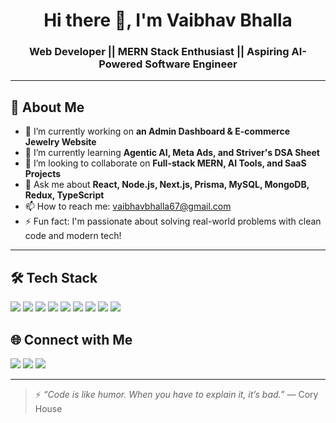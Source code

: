 <h1 align="center">Hi there 👋, I'm Vaibhav Bhalla</h1>
<h3 align="center">Web Developer || MERN Stack Enthusiast || Aspiring AI-Powered Software Engineer</h3>

---

## 🚀 About Me

- 🔭 I’m currently working on **an Admin Dashboard & E-commerce Jewelry Website**
- 🌱 I’m currently learning **Agentic AI, Meta Ads, and Striver's DSA Sheet**
- 👯 I’m looking to collaborate on **Full-stack MERN, AI Tools, and SaaS Projects**
- 💬 Ask me about **React, Node.js, Next.js, Prisma, MySQL, MongoDB, Redux, TypeScript**
- 📫 How to reach me: [vaibhavbhalla67@gmail.com](mailto:vaibhavbhalla67@gmail.com)
- ⚡ Fun fact: I'm passionate about solving real-world problems with clean code and modern tech!

---

## 🛠️ Tech Stack

<p>
  <img src="https://img.shields.io/badge/React-%2361DAFB.svg?style=for-the-badge&logo=react&logoColor=black"/>
  <img src="https://img.shields.io/badge/Node.js-%2343853D.svg?style=for-the-badge&logo=node.js&logoColor=white"/>
  <img src="https://img.shields.io/badge/Next.js-000000?style=for-the-badge&logo=nextdotjs&logoColor=white"/>
  <img src="https://img.shields.io/badge/TypeScript-%23007ACC.svg?style=for-the-badge&logo=typescript&logoColor=white"/>
  <img src="https://img.shields.io/badge/Redux-%23593d88.svg?style=for-the-badge&logo=redux&logoColor=white"/>
  <img src="https://img.shields.io/badge/Prisma-3982CE?style=for-the-badge&logo=prisma&logoColor=white"/>
  <img src="https://img.shields.io/badge/MySQL-%2300f.svg?style=for-the-badge&logo=mysql&logoColor=white"/>
  <img src="https://img.shields.io/badge/MongoDB-%2347A248.svg?style=for-the-badge&logo=mongodb&logoColor=white"/>
  <img src="https://img.shields.io/badge/TailwindCSS-%2306B6D4.svg?style=for-the-badge&logo=tailwindcss&logoColor=white"/>
</p>


## 🌐 Connect with Me

<p>
  <a href="[https://linkedin.com/in/vaibhavbhalla](https://www.linkedin.com/in/vaibhav-bhalla-31532824a/)](https://www.linkedin.com/in/vaibhav-bhalla-31532824a/)](https://www.linkedin.com/in/vaibhav-bhalla-31532824a/)" target="_blank"><img src="https://img.shields.io/badge/LinkedIn-%230077B5.svg?style=for-the-badge&logo=linkedin&logoColor=white"/></a>
  <a href="mailto:vaibhavbhalla67@gmail.com"><img src="https://img.shields.io/badge/Gmail-D14836?style=for-the-badge&logo=gmail&logoColor=white"/></a>
  <a href="https://twitter.com/yourhandle"><img src="https://img.shields.io/badge/Twitter-%231DA1F2.svg?style=for-the-badge&logo=twitter&logoColor=white"/></a>
</p>

---

> ⚡ *“Code is like humor. When you have to explain it, it’s bad.”* — Cory House

